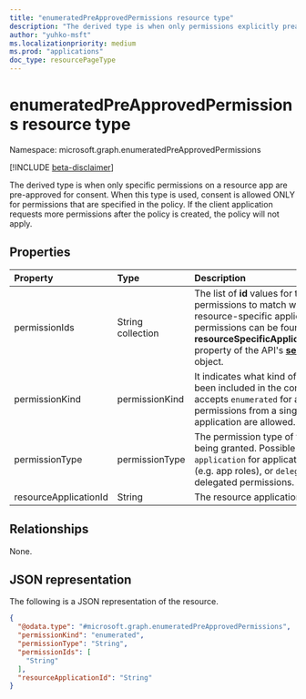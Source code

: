 ```yaml
---
title: "enumeratedPreApprovedPermissions resource type"
description: "The derived type is when only permissions explicitly preapproved will be allowed for consent."
author: "yuhko-msft"
ms.localizationpriority: medium
ms.prod: "applications"
doc_type: resourcePageType
---
```


# enumeratedPreApprovedPermissions resource type

Namespace: microsoft.graph.enumeratedPreApprovedPermissions

[!INCLUDE [beta-disclaimer](../../includes/beta-disclaimer.md)]

The derived type is when only specific permissions on a resource app are pre-approved for consent. When this type is used, consent is allowed ONLY for permissions that are specified in the policy. If the client application requests more permissions after the policy is created, the policy will not apply.

## Properties
|Property|Type|Description|
|:---|:---|:---|
|permissionIds|String collection|The list of **id** values for the specific permissions to match with. The **id** of resource-specific application permissions can be found in the **resourceSpecificApplicationPermissions** property of the API's [**servicePrincipal**](serviceprincipal.md) object.|
|permissionKind|permissionKind| It indicates what kind of permissions has been included in the condition sets. It only accepts `enumerated` for a selected set of permissions from a single resource application are allowed. Required.|
|permissionType|permissionType|The permission type of the permission being granted. Possible values: `application` for application permissions (e.g. app roles), or `delegated` for delegated permissions.  Required.|
|resourceApplicationId|String|The resource application id. Required.|

## Relationships
None.

## JSON representation
The following is a JSON representation of the resource.
<!-- {
  "blockType": "resource",
  "@odata.type": "microsoft.graph.enumeratedPreApprovedPermissions"
}
-->
``` json
{
  "@odata.type": "#microsoft.graph.enumeratedPreApprovedPermissions",
  "permissionKind": "enumerated",
  "permissionType": "String",
  "permissionIds": [
    "String"
  ],
  "resourceApplicationId": "String"
}
```

